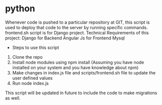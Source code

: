 # python
Whenever code is pushed to a particular repository at GIT, this script is used to deploy that code to the server by running specific commands. frontend.sh script is for Django project. 
Technical Requirements of this project: 
Django for Backend
Angular Js for Frontend
Mysql 

- Steps to use this script
1. Clone the repo
2. Install node modules using npm install (Assuming you have node installed on your system and you have knowledge about npm)
3. Make changes in index.js file and scripts/frontend.sh file to update the user defined values
4. Run node index.js

This script will be updated in future to include the code to make migrations as well. 

